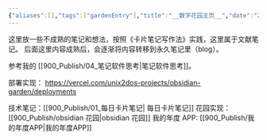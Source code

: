 ```yaml
---
{"aliases":[],"tags":["gardenEntry"],"title":"__数字花园主页__","date":"2025-06-05T17:40:33Z","date_modify":"2025-06-07T14:56:57Z","dg-publish":true,"dg-home":true,"permalink":"/900_Publish/__数字花园主页__/","dgPassFrontmatter":true,"created":"2025-06-05T17:40:33Z","updated":"2025-06-07T14:56:57Z"}
---
```


这里放一些不成熟的笔记和想法，按照《卡片笔记写作法》实践，这里属于文献笔记。
后面这里内容成熟后，会逐渐将内容转移到永久笔记里（blog）。

参考我的 [[900_Publish/04_笔记软件思考\|笔记软件思考]]。

部署实现： <https://vercel.com/unix2dos-projects/obsidian-garden/deployments>

技术笔记：[[900_Publish/01_每日卡片笔记\| 每日卡片笔记]]
花园实现：[[900_Publish/obsidian 花园\|obsidian 花园]]
我的年度 APP: [[900_Publish/我的年度APP\|我的年度APP]]
